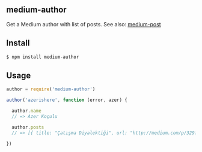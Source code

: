 ## medium-author

Get a Medium author with list of posts. See also: [medium-post](http://github.com/azer/medium-post)

## Install

```bash
$ npm install medium-author
```

## Usage

```js
author = require('medium-author')

author('azerishere', function (error, azer) {

  author.name
  // => Azer Koçulu

  author.posts
  // => [{ title: "Çatışma Diyalektiği", url: "http://medium.com/p/329f78bddf89", snippet: "Dünya bir çatışma alanıdır." }, ...]

})
```

